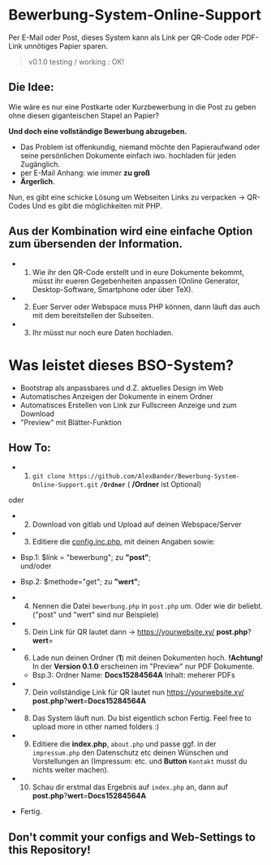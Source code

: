 # Bewerbung-System-Online-Support

Per E-Mail oder Post, dieses System kann als Link per QR-Code oder PDF-Link unnötiges Papier sparen.

> v0.1.0 testing / working : OK!

## Die Idee:

Wie wäre es nur eine Postkarte oder Kurzbewerbung in die Post zu geben ohne diesen giganteischen Stapel an Papier?

**Und doch eine vollständige Bewerbung abzugeben.**

* Das Problem ist offenkundig, niemand möchte den Papieraufwand oder seine persönlichen Dokumente einfach iwo. hochladen für jeden Zugänglich.
* per E-Mail Anhang: wie immer __zu groß__
* **__Ärgerlich__**.

Nun, es gibt eine schicke Lösung um Webseiten Links zu verpacken -> QR-Codes
Und es gibt die möglichkeiten mit PHP.

## Aus der Kombination wird eine einfache Option zum übersenden der Information.

* 1. Wie ihr den QR-Code erstellt und in eure Dokumente bekommt, müsst ihr eueren Gegebenheiten anpassen (Online Generator, Desktop-Software, Smartphone oder über TeX).
* 2. Euer Server oder Webspace muss PHP können, dann läuft das auch mit dem bereitstellen der Subseiten.
* 3. Ihr müsst nur noch eure Daten hochladen.

# Was leistet dieses BSO-System?
* Bootstrap als anpassbares und d.Z. aktuelles Design im Web
* Automatisches Anzeigen der Dokumente in einem Ordner
* Automatisces Erstellen von Link zur Fullscreen Anzeige und zum Download
* "Preview" mit Blätter-Funktion


## How To:

* 1. `git clone https://github.com/AlexBander/Bewerbung-System-Online-Support.git` __`/Ordner`__   ( **/Ordner** ist Optional)

oder

  * 2. Download von gitlab und Upload auf deinen Webspace/Server

* 3. Editiere die [config.inc.php](config.inc.php), mit deinen Angaben sowie:
 *   Bsp.1:     $link = "bewerbung"; zu **"post"**;  
          und/oder
 *   Bsp.2:      $methode="get";   zu **"wert"**;  
* 4. Nennen die Datei `bewerbung.php` in `post.php` um. Oder wie dir beliebt. ("post" und "wert" sind nur Beispiele)
* 5. Dein Link für QR lautet dann -> https://yourwebsite.xy/ **post.php**?**wert**=
* 6. Lade nun deinen Ordner (**1**) mit deinen Dokumenten hoch. **!__Achtung__!** In der __Version 0.1.0__ erscheinen im "Preview" nur PDF Dokumente.
  *   Bsp.3: Ordner Name: **Docs15284564A**   Inhalt: meherer PDFs  
* 7. Dein vollständige Link für QR lautet nun https://yourwebsite.xy/ **post.php**?**wert**=**Docs15284564A**
* 8. Das System läuft nun. Du bist eigentlich schon Fertig. Feel free to upload more in other named folders :)
* 9. Editiere die **index.php**, `about.php` und passe ggf. in der `impressum.php` den Datenschutz etc deinen Wünschen und Vorstellungen an (Impressum: etc. und **Button** `Kontakt` musst du nichts weiter machen).
* 10. Schau dir erstmal das Ergebnis auf `index.php` an, dann auf  **post.php**?**wert**=**Docs15284564A**
* Fertig.

## Don't commit your configs and Web-Settings to this Repository!
